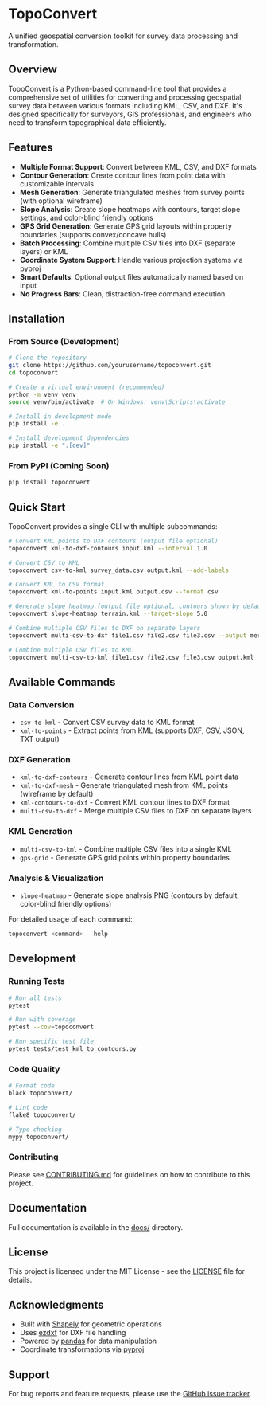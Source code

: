 # TopoConvert

A unified geospatial conversion toolkit for survey data processing and transformation.

## Overview

TopoConvert is a Python-based command-line tool that provides a comprehensive set of utilities for converting and processing geospatial survey data between various formats including KML, CSV, and DXF. It's designed specifically for surveyors, GIS professionals, and engineers who need to transform topographical data efficiently.

## Features

- **Multiple Format Support**: Convert between KML, CSV, and DXF formats
- **Contour Generation**: Create contour lines from point data with customizable intervals
- **Mesh Generation**: Generate triangulated meshes from survey points (with optional wireframe)
- **Slope Analysis**: Create slope heatmaps with contours, target slope settings, and color-blind friendly options
- **GPS Grid Generation**: Generate GPS grid layouts within property boundaries (supports convex/concave hulls)
- **Batch Processing**: Combine multiple CSV files into DXF (separate layers) or KML
- **Coordinate System Support**: Handle various projection systems via pyproj
- **Smart Defaults**: Optional output files automatically named based on input
- **No Progress Bars**: Clean, distraction-free command execution

## Installation

### From Source (Development)

```bash
# Clone the repository
git clone https://github.com/yourusername/topoconvert.git
cd topoconvert

# Create a virtual environment (recommended)
python -m venv venv
source venv/bin/activate  # On Windows: venv\Scripts\activate

# Install in development mode
pip install -e .

# Install development dependencies
pip install -e ".[dev]"
```

### From PyPI (Coming Soon)

```bash
pip install topoconvert
```

## Quick Start

TopoConvert provides a single CLI with multiple subcommands:

```bash
# Convert KML points to DXF contours (output file optional)
topoconvert kml-to-dxf-contours input.kml --interval 1.0

# Convert CSV to KML
topoconvert csv-to-kml survey_data.csv output.kml --add-labels

# Convert KML to CSV format
topoconvert kml-to-points input.kml output.csv --format csv

# Generate slope heatmap (output file optional, contours shown by default)
topoconvert slope-heatmap terrain.kml --target-slope 5.0

# Combine multiple CSV files to DXF on separate layers
topoconvert multi-csv-to-dxf file1.csv file2.csv file3.csv --output merged.dxf

# Combine multiple CSV files to KML
topoconvert multi-csv-to-kml file1.csv file2.csv file3.csv output.kml
```

## Available Commands

### Data Conversion
- `csv-to-kml` - Convert CSV survey data to KML format
- `kml-to-points` - Extract points from KML (supports DXF, CSV, JSON, TXT output)

### DXF Generation
- `kml-to-dxf-contours` - Generate contour lines from KML point data
- `kml-to-dxf-mesh` - Generate triangulated mesh from KML points (wireframe by default)
- `kml-contours-to-dxf` - Convert KML contour lines to DXF format
- `multi-csv-to-dxf` - Merge multiple CSV files to DXF on separate layers

### KML Generation
- `multi-csv-to-kml` - Combine multiple CSV files into a single KML
- `gps-grid` - Generate GPS grid points within property boundaries

### Analysis & Visualization
- `slope-heatmap` - Generate slope analysis PNG (contours by default, color-blind friendly options)

For detailed usage of each command:

```bash
topoconvert <command> --help
```

## Development

### Running Tests

```bash
# Run all tests
pytest

# Run with coverage
pytest --cov=topoconvert

# Run specific test file
pytest tests/test_kml_to_contours.py
```

### Code Quality

```bash
# Format code
black topoconvert/

# Lint code
flake8 topoconvert/

# Type checking
mypy topoconvert/
```

### Contributing

Please see [CONTRIBUTING.md](CONTRIBUTING.md) for guidelines on how to contribute to this project.

## Documentation

Full documentation is available in the [docs/](docs/) directory.

## License

This project is licensed under the MIT License - see the [LICENSE](LICENSE) file for details.

## Acknowledgments

- Built with [Shapely](https://shapely.readthedocs.io/) for geometric operations
- Uses [ezdxf](https://ezdxf.readthedocs.io/) for DXF file handling
- Powered by [pandas](https://pandas.pydata.org/) for data manipulation
- Coordinate transformations via [pyproj](https://pyproj4.github.io/pyproj/)

## Support

For bug reports and feature requests, please use the [GitHub issue tracker](https://github.com/yourusername/topoconvert/issues).